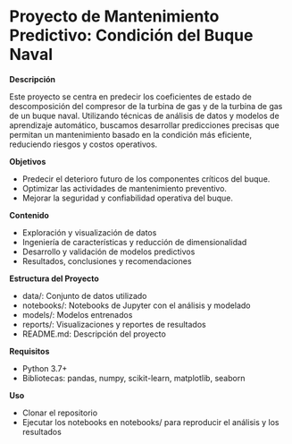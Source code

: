 # Proyecto de Mantenimiento Predictivo: Condición del Buque Naval

**Descripción**


Este proyecto se centra en predecir los coeficientes de estado de descomposición del compresor de la turbina de gas y de la turbina de gas de un buque naval. Utilizando técnicas de análisis de datos y modelos de aprendizaje automático, buscamos desarrollar predicciones precisas que permitan un mantenimiento basado en la condición más eficiente, reduciendo riesgos y costos operativos.


**Objetivos**


*   Predecir el deterioro futuro de los componentes críticos del buque.
*   Optimizar las actividades de mantenimiento preventivo.
*   Mejorar la seguridad y confiabilidad operativa del buque.


**Contenido**


*   Exploración y visualización de datos
*   Ingeniería de características y reducción de dimensionalidad
*   Desarrollo y validación de modelos predictivos
*   Resultados, conclusiones y recomendaciones


**Estructura del Proyecto**


*   data/: Conjunto de datos utilizado
*   notebooks/: Notebooks de Jupyter con el análisis y modelado
*   models/: Modelos entrenados
*   reports/: Visualizaciones y reportes de resultados
*   README.md: Descripción del proyecto


**Requisitos**


*   Python 3.7+
*   Bibliotecas: pandas, numpy, scikit-learn, matplotlib, seaborn


**Uso**


*   Clonar el repositorio
*   Ejecutar los notebooks en notebooks/ para reproducir el análisis y los resultados
